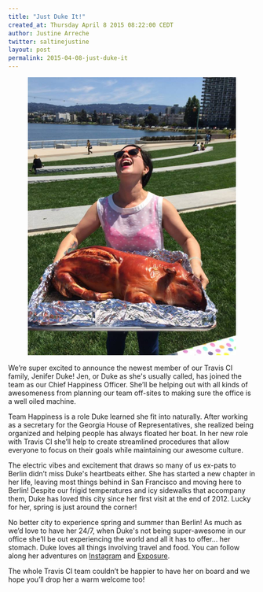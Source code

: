 ```yaml
---
title: "Just Duke It!"
created_at: Thursday April 8 2015 08:22:00 CEDT
author: Justine Arreche
twitter: saltinejustine
layout: post
permalink: 2015-04-08-just-duke-it
---
```


<figure class="right small">
  <img src="/images/2015-04-02-jen-duke.jpg">
</figure>

We’re super excited to announce the newest member of our Travis CI family, Jenifer Duke! Jen, or Duke as she's usually called, has joined the team as our Chief Happiness Officer. She’ll be helping out with all kinds of awesomeness from planning our team off-sites to making sure the office is a well oiled machine.

Team Happiness is a role Duke learned she fit into naturally. After working as a secretary for the Georgia House of Representatives, she realized being organized and helping people has always floated her boat. In her new role with Travis CI she’ll help to create streamlined procedures that allow everyone to focus on their goals while maintaining our awesome culture.

The electric vibes and excitement that draws so many of us ex-pats to Berlin didn’t miss Duke's heartbeats either. She has started a new chapter in her life, leaving most things behind in San Francisco and moving here to Berlin! Despite our frigid temperatures and icy sidewalks that accompany them, Duke has loved this city since her first visit at the end of 2012. Lucky for her, spring is just around the corner!

No better city to experience spring and summer than Berlin! As much as we’d love to have her 24/7, when Duke's not being super-awesome in our office she’ll be out experiencing the world and all it has to offer… her stomach. Duke loves all things involving travel and food. You can follow along her adventures on [Instagram](https://instagram.com/thedukeofberlin/) and [Exposure](https://theduke.exposure.co/). 

The whole Travis CI team couldn’t be happier to have her on board and we hope you’ll drop her a warm welcome too!
